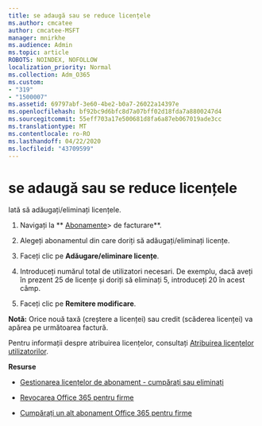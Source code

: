 ```yaml
---
title: se adaugă sau se reduce licențele
ms.author: cmcatee
author: cmcatee-MSFT
manager: mnirkhe
ms.audience: Admin
ms.topic: article
ROBOTS: NOINDEX, NOFOLLOW
localization_priority: Normal
ms.collection: Adm_O365
ms.custom:
- "319"
- "1500007"
ms.assetid: 69797abf-3e60-4be2-b0a7-26022a14397e
ms.openlocfilehash: bf92bc9d6bfc8d7a07bff02d18fda7a8800247d4
ms.sourcegitcommit: 55eff703a17e500681d8fa6a87eb067019ade3cc
ms.translationtype: MT
ms.contentlocale: ro-RO
ms.lasthandoff: 04/22/2020
ms.locfileid: "43709599"
---
```

# <a name="how-to-add-or-reduce-licenses"></a>se adaugă sau se reduce licențele

Iată să adăugați/eliminați licențele.
  
1. Navigați la ** [Abonamente](https://portal.office.com/adminportal/home#/subscriptions)> de facturare**.

2. Alegeți abonamentul din care doriți să adăugați/eliminați licențe.

3. Faceți clic pe **Adăugare/eliminare licențe**.

4. Introduceți numărul total de utilizatori necesari. De exemplu, dacă aveți în prezent 25 de licențe și doriți să eliminați 5, introduceți 20 în acest câmp.

5. Faceți clic pe **Remitere modificare**.

**Notă:** Orice nouă taxă (creștere a licenței) sau credit (scăderea licenței) va apărea pe următoarea factură.

Pentru informații despre atribuirea licențelor, consultați [Atribuirea licențelor utilizatorilor](https://docs.microsoft.com/microsoft-365/admin/manage/assign-licenses-to-users).

 **Resurse**
  
- [Gestionarea licențelor de abonament - cumpărați sau eliminați](https://docs.microsoft.com/microsoft-365/commerce/licenses/buy-licenses)

- [Revocarea Office 365 pentru firme](https://support.office.com/article/Cancel-Office-365-for-business-b1bc0bef-4608-4601-813a-cdd9f746709a)

- [Cumpărați un alt abonament Office 365 pentru firme](https://support.office.com/article/Buy-another-Office-365-for-business-subscription-fab3b86c-3359-4042-8692-5d4dc7550b7c)
